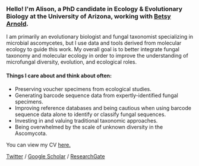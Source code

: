 ### Hello! I'm Alison, a PhD candidate in Ecology & Evolutionary Biology at the University of Arizona, working with [Betsy Arnold](http://www.arnoldlab.net/).

I am primarily an evolutionary biologist and fungal taxonomist specializing in microbial ascomycetes, but I use data and tools derived from molecular ecology to guide this work. My overall goal is to better integrate fungal taxonomy and molecular ecology in order to improve the understanding of microfungal diversity, evolution, and ecological roles. 

#### Things I care about and think about often:
- Preserving voucher specimens from ecological studies.
- Generating barcode sequence data from expertly-identified fungal specimens.
- Improving reference databases and being cautious when using barcode sequence data alone to identify or classify fungal sequences. 
- Investing in and valuing traditional taxonomic approaches.
- Being overwhelmed by the scale of unknown diversity in the Ascomycota.



You can view my CV [here.](https://docs.google.com/document/d/1uLbKZvMkJv2Q39bbChU1ezjP5X8TEsQE1vzDT6lZnpo) 


[Twitter](https://twitter.com/alis_harrington) / 
[Google Scholar](https://scholar.google.com/citations?user=rhBOcpQAAAAJ&hl=en) / 
[ResearchGate](https://www.researchgate.net/profile/Alison_Harrington2)
